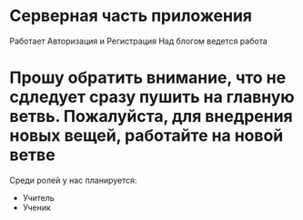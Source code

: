 # Серверная часть приложения

Работает Авторизация и Регистрация 
Над блогом ведется работа
# Прошу обратить внимание, что не сдледует сразу пушить на главную ветвь. Пожалуйста, для внедрения новых вещей, работайте на новой ветве

Среди ролей у нас планируется:
- Учитель
- Ученик
